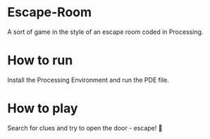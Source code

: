 # Escape-Room

A sort of game in the style of an escape room coded in Processing. 

# How to run

Install the Processing Environment and run the PDE file.

# How to play

Search for clues and try to open the door - escape! :key:
